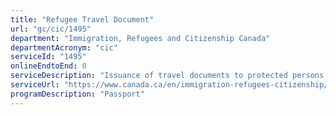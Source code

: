 ```yaml
---
title: "Refugee Travel Document"
url: "gc/cic/1495"
department: "Immigration, Refugees and Citizenship Canada"
departmentAcronym: "cic"
serviceId: "1495"
onlineEndtoEnd: 0
serviceDescription: "Issuance of travel documents to protected persons, including convention refugees."
serviceUrl: "https://www.canada.ca/en/immigration-refugees-citizenship/services/canadian-passports/travel-documents-non-canadians/apply.html"
programDescription: "Passport"
---
```

